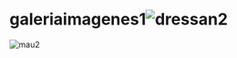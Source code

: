# galeriaimagenes1![dressan2](https://user-images.githubusercontent.com/65374030/148829248-61ac124d-2728-4636-b613-a6c4c3fded0b.png)
![mau2](https://user-images.githubusercontent.com/65374030/148860965-00285314-82ec-49ae-9e37-b50fb12e508e.png)
